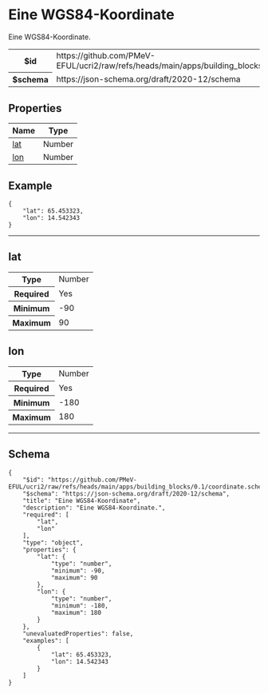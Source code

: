 

# Eine WGS84-Koordinate

<p>Eine WGS84-Koordinate.</p>

<table>
<tbody>
<tr><th>$id</th><td>https://github.com/PMeV-EFUL/ucri2/raw/refs/heads/main/apps/building_blocks/0.1/coordinate.schema.json</td></tr>
<tr><th>$schema</th><td>https://json-schema.org/draft/2020-12/schema</td></tr>
</tbody>
</table>

## Properties

<table class="jssd-properties-table"><thead><tr><th colspan="2">Name</th><th>Type</th></tr></thead><tbody><tr><td colspan="2"><a href="#lat">lat</a></td><td>Number</td></tr><tr><td colspan="2"><a href="#lon">lon</a></td><td>Number</td></tr></tbody></table>


## Example



```
{
    "lat": 65.453323,
    "lon": 14.542343
}
```



<hr />


## lat


<table class="jssd-property-table">
  <tbody>
    <tr><th>Type</th><td colspan="2">Number</td></tr>
    <tr>
      <th>Required</th>
      <td colspan="2">Yes</td>
    </tr>
    <tr>
      <th>Minimum</th>
      <td colspan="2">-90</td>
    </tr><tr>
      <th>Maximum</th>
      <td colspan="2">90</td>
    </tr>
  </tbody>
</table>




## lon


<table class="jssd-property-table">
  <tbody>
    <tr><th>Type</th><td colspan="2">Number</td></tr>
    <tr>
      <th>Required</th>
      <td colspan="2">Yes</td>
    </tr>
    <tr>
      <th>Minimum</th>
      <td colspan="2">-180</td>
    </tr><tr>
      <th>Maximum</th>
      <td colspan="2">180</td>
    </tr>
  </tbody>
</table>









<hr />

## Schema
```
{
    "$id": "https://github.com/PMeV-EFUL/ucri2/raw/refs/heads/main/apps/building_blocks/0.1/coordinate.schema.json",
    "$schema": "https://json-schema.org/draft/2020-12/schema",
    "title": "Eine WGS84-Koordinate",
    "description": "Eine WGS84-Koordinate.",
    "required": [
        "lat",
        "lon"
    ],
    "type": "object",
    "properties": {
        "lat": {
            "type": "number",
            "minimum": -90,
            "maximum": 90
        },
        "lon": {
            "type": "number",
            "minimum": -180,
            "maximum": 180
        }
    },
    "unevaluatedProperties": false,
    "examples": [
        {
            "lat": 65.453323,
            "lon": 14.542343
        }
    ]
}
```



